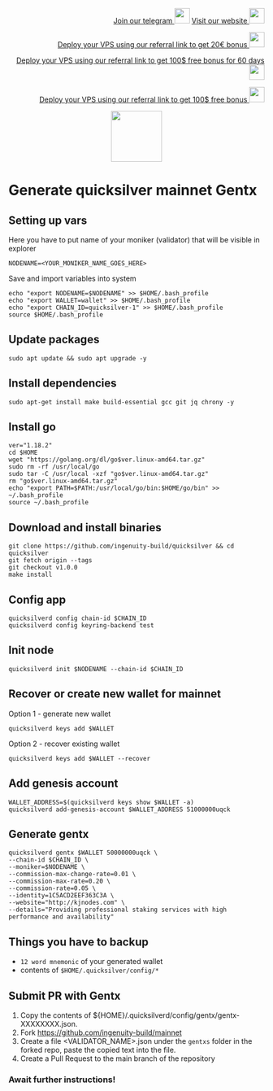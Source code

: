 <p style="font-size:14px" align="right">
<a href="https://t.me/kjnotes" target="_blank">Join our telegram <img src="https://user-images.githubusercontent.com/50621007/168689534-796f181e-3e4c-43a5-8183-9888fc92cfa7.png" width="30"/></a>
<a href="https://kjnodes.com/" target="_blank">Visit our website <img src="https://user-images.githubusercontent.com/50621007/168689709-7e537ca6-b6b8-4adc-9bd0-186ea4ea4aed.png" width="30"/></a>
</p>

<p style="font-size:14px" align="right">
<a href="https://hetzner.cloud/?ref=y8pQKS2nNy7i" target="_blank">Deploy your VPS using our referral link to get 20€ bonus <img src="https://user-images.githubusercontent.com/50621007/174612278-11716b2a-d662-487e-8085-3686278dd869.png" width="30"/></a>
</p>
<p style="font-size:14px" align="right">
<a href="https://m.do.co/c/17b61545ca3a" target="_blank">Deploy your VPS using our referral link to get 100$ free bonus for 60 days <img src="https://user-images.githubusercontent.com/50621007/183284313-adf81164-6db4-4284-9ea0-bcb841936350.png" width="30"/></a>
</p>
<p style="font-size:14px" align="right">
<a href="https://www.vultr.com/?ref=7418642" target="_blank">Deploy your VPS using our referral link to get 100$ free bonus <img src="https://user-images.githubusercontent.com/50621007/183284971-86057dc2-2009-4d40-a1d4-f0901637033a.png" width="30"/></a>
</p>

<p align="center">
  <img height="100" height="auto" src="https://user-images.githubusercontent.com/50621007/166148846-93575afe-e3ce-4ca5-a3f7-a21e8a8609cb.png">
</p>

# Generate quicksilver mainnet Gentx

## Setting up vars
Here you have to put name of your moniker (validator) that will be visible in explorer
```
NODENAME=<YOUR_MONIKER_NAME_GOES_HERE>
```

Save and import variables into system
```
echo "export NODENAME=$NODENAME" >> $HOME/.bash_profile
echo "export WALLET=wallet" >> $HOME/.bash_profile
echo "export CHAIN_ID=quicksilver-1" >> $HOME/.bash_profile
source $HOME/.bash_profile
```

## Update packages
```
sudo apt update && sudo apt upgrade -y
```

## Install dependencies
```
sudo apt-get install make build-essential gcc git jq chrony -y
```

## Install go
```
ver="1.18.2"
cd $HOME
wget "https://golang.org/dl/go$ver.linux-amd64.tar.gz"
sudo rm -rf /usr/local/go
sudo tar -C /usr/local -xzf "go$ver.linux-amd64.tar.gz"
rm "go$ver.linux-amd64.tar.gz"
echo "export PATH=$PATH:/usr/local/go/bin:$HOME/go/bin" >> ~/.bash_profile
source ~/.bash_profile
```

## Download and install binaries
```
git clone https://github.com/ingenuity-build/quicksilver && cd quicksilver
git fetch origin --tags
git checkout v1.0.0
make install
```

## Config app
```
quicksilverd config chain-id $CHAIN_ID
quicksilverd config keyring-backend test
```

## Init node
```
quicksilverd init $NODENAME --chain-id $CHAIN_ID
```

## Recover or create new wallet for mainnet
Option 1 - generate new wallet
```
quicksilverd keys add $WALLET
```

Option 2 - recover existing wallet
```
quicksilverd keys add $WALLET --recover
```

## Add genesis account
```
WALLET_ADDRESS=$(quicksilverd keys show $WALLET -a)
quicksilverd add-genesis-account $WALLET_ADDRESS 51000000uqck
```

## Generate gentx
```
quicksilverd gentx $WALLET 50000000uqck \
--chain-id $CHAIN_ID \
--moniker=$NODENAME \
--commission-max-change-rate=0.01 \
--commission-max-rate=0.20 \
--commission-rate=0.05 \
--identity=1C5ACD2EEF363C3A \
--website="http://kjnodes.com" \
--details="Providing professional staking services with high performance and availability"
```

## Things you have to backup
- `12 word mnemonic` of your generated wallet
- contents of `$HOME/.quicksilver/config/*`

## Submit PR with Gentx
1. Copy the contents of ${HOME}/.quicksilverd/config/gentx/gentx-XXXXXXXX.json.
2. Fork https://github.com/ingenuity-build/mainnet
3. Create a file <VALIDATOR_NAME>.json under the `gentxs` folder in the forked repo, paste the copied text into the file.
4. Create a Pull Request to the main branch of the repository

### Await further instructions!